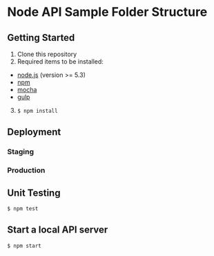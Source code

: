 # Node API Sample Folder Structure



## Getting Started

1. Clone this repository
2. Required items to be installed:
- [node.js](https://nodejs.org) (version >= 5.3)
- [npm](https://www.npmjs.com)
- [mocha](https://mochajs.org)
- [gulp](http://gulpjs.com/)
3. ```$ npm install```

## Deployment

### Staging

### Production

## Unit Testing

`$ npm test`

## Start a local API server

`$ npm start`



